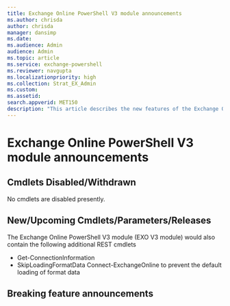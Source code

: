 ```yaml
---
title: Exchange Online PowerShell V3 module announcements 
ms.author: chrisda
author: chrisda
manager: dansimp
ms.date:
ms.audience: Admin
audience: Admin
ms.topic: article
ms.service: exchange-powershell
ms.reviewer: navgupta
ms.localizationpriority: high
ms.collection: Strat_EX_Admin
ms.custom:
ms.assetid:
search.appverid: MET150
description: "This article describes the new features of the Exchange Online PowerShell V3 module."
---
```


# Exchange Online PowerShell V3 module announcements

## Cmdlets Disabled/Withdrawn

 No cmdlets are disabled presently.

## New/Upcoming Cmdlets/Parameters/Releases

The Exchange Online PowerShell V3 module (EXO V3 module) would also contain the following additional REST cmdlets

- Get-ConnectionInformation
- SkipLoadingFormatData Connect-ExchangeOnline to prevent the default loading of format data

## Breaking feature announcements